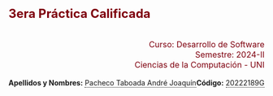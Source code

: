 # <font color="#7F000E" size=5>3era Práctica Calificada</font>

<br>
<div style="text-align: right">
<font color="#7F000E" size=3>Curso: Desarrollo de Software</font><br>
<font color="#7F000E" size=3>Semestre: 2024-II</font><br>
<font color="#7F000E" size=3>Ciencias de la Computación - UNI</font><br>
</div>

<br>

<div style="display: flex; justify-content: space-between;">
    <div>
        <strong>Apellidos y Nombres:</strong> <span style="border-bottom: 1.5px dotted black;">Pacheco Taboada André Joaquín</span>
    </div>
    <div>
        <strong>Código:</strong> <span style="border-bottom: 1.5px dotted black;">20222189G</span>
    </div>
</div>
